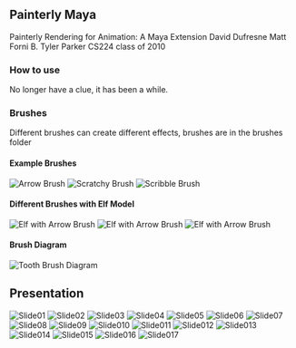 ## Painterly Maya
Painterly Rendering for Animation:   A Maya Extension  David Dufresne  Matt Forni  B. Tyler Parker  CS224 class of 2010

### How to use
No longer have a clue, it has been a while. 
### Brushes
Different brushes can create different effects, brushes are in the brushes folder
#### Example Brushes
![Arrow Brush](/brushes/arrow.png "Arrow Brush")
![Scratchy Brush](/brushes/scratchy.png "Scratchy Brush")
![Scribble Brush](/brushes/scribble.png "Scribble Brush")
#### Different Brushes with Elf Model
![Elf with Arrow Brush](/tests/elf/she_elf_sd0_6_ss0_3_arrow.png "Elf with Arrow Brush")
![Elf with Arrow Brush](/tests/elf/she_elf_sd0_6_ss0_3_scratchy.png "Elf with Scratchy Brush")
![Elf with Arrow Brush](/tests/elf/she_elf_sd0_8_ss0_45_scribble.png "Elf with Scratchy Brush")

#### Brush Diagram
![Tooth Brush Diagram](/tests/tooth/tooth_images.png "Tooth Brush Diagram")
## Presentation
![Slide01](/resources/presentation/Painterly_Rendering_for_Animation/Slide01.jpg "Slide01")
![Slide02](/resources/presentation/Painterly_Rendering_for_Animation/Slide02.jpg "Slide02")
![Slide03](/resources/presentation/Painterly_Rendering_for_Animation/Slide03.jpg "Slide03")
![Slide04](/resources/presentation/Painterly_Rendering_for_Animation/Slide04.jpg "Slide04")
![Slide05](/resources/presentation/Painterly_Rendering_for_Animation/Slide05.jpg "Slide05")
![Slide06](/resources/presentation/Painterly_Rendering_for_Animation/Slide06.jpg "Slide06")
![Slide07](/resources/presentation/Painterly_Rendering_for_Animation/Slide07.jpg "Slide07")
![Slide08](/resources/presentation/Painterly_Rendering_for_Animation/Slide08.jpg "Slide08")
![Slide09](/resources/presentation/Painterly_Rendering_for_Animation/Slide09.jpg "Slide09")
![Slide010](/resources/presentation/Painterly_Rendering_for_Animation/Slide10.jpg "Slide010")
![Slide011](/resources/presentation/Painterly_Rendering_for_Animation/Slide11.jpg "Slide011")
![Slide012](/resources/presentation/Painterly_Rendering_for_Animation/Slide12.jpg "Slide012")
![Slide013](/resources/presentation/Painterly_Rendering_for_Animation/Slide13.jpg "Slide013")
![Slide014](/resources/presentation/Painterly_Rendering_for_Animation/Slide14.jpg "Slide014")
![Slide015](/resources/presentation/Painterly_Rendering_for_Animation/Slide15.jpg "Slide015")
![Slide016](/resources/presentation/Painterly_Rendering_for_Animation/Slide16.jpg "Slide016")
![Slide017](/resources/presentation/Painterly_Rendering_for_Animation/Slide17.jpg "Slide017")
